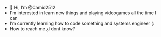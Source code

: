 - 👋 Hi, I’m @Camid2512
-   I'm interested in learn new things and playing videogames all the time I can
-  I’m currently learning how to code something and systems engineer (:
-  How to reach me ¿I dont know?

<!---
Camid2512/Camid2512 is a ✨ special ✨ repository because its `README.md` (this file) appears on your GitHub profile.
You can click the Preview link to take a look at your changes.
--->
